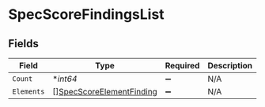 # SpecScoreFindingsList


## Fields

| Field                                                                       | Type                                                                        | Required                                                                    | Description                                                                 |
| --------------------------------------------------------------------------- | --------------------------------------------------------------------------- | --------------------------------------------------------------------------- | --------------------------------------------------------------------------- |
| `Count`                                                                     | **int64*                                                                    | :heavy_minus_sign:                                                          | N/A                                                                         |
| `Elements`                                                                  | [][SpecScoreElementFinding](../../models/shared/specscoreelementfinding.md) | :heavy_minus_sign:                                                          | N/A                                                                         |